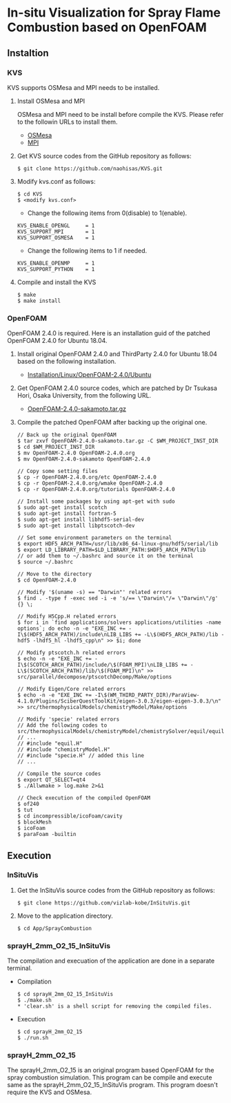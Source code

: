 # In-situ Visualization for Spray Flame Combustion based on OpenFOAM

## Instaltion

### KVS
KVS supports OSMesa and MPI needs to be installed.

1. Install OSMesa and MPI

    OSMesa and MPI need to be install before compile the KVS. Please refer to the followin URLs to install them.<br>
    - [OSMesa](https://github.com/naohisas/KVS/blob/develop/Source/SupportOSMesa/README.md)
    - [MPI](https://github.com/naohisas/KVS/blob/develop/Source/SupportMPI/README.md)

2. Get KVS source codes from the GitHub repository as follows:
    ```
    $ git clone https://github.com/naohisas/KVS.git
    ```

3. Modify kvs.conf as follows:
    ```
    $ cd KVS
    $ <modify kvs.conf>
    ```

    - Change the following items from 0(disable) to 1(enable).<br>
    ```
    KVS_ENABLE_OPENGL     = 1
    KVS_SUPPORT_MPI       = 1
    KVS_SUPPORT_OSMESA    = 1
    ```
    - Change the following items to 1 if needed. <br>
    ```
    KVS_ENABLE_OPENMP     = 1
    KVS_SUPPORT_PYTHON    = 1
    ```

4. Compile and install the KVS
    ```
    $ make
    $ make install
    ```

### OpenFOAM
OpenFOAM 2.4.0 is required. Here is an installation guid of the patched OpenFOAM 2.4.0 for Ubuntu 18.04.

1. Install original OpenFOAM 2.4.0 and ThirdParty 2.4.0 for Ubuntu 18.04 based on the following installation.

    - [Installation/Linux/OpenFOAM-2.4.0/Ubuntu](https://openfoamwiki.net/index.php/Installation/Linux/OpenFOAM-2.4.0/Ubuntu#Ubuntu_18.04)

2. Get OpenFOAM 2.4.0 source codes, which are patched by Dr Tsukasa Hori, Osaka University, from the following URL.

    - [OpenFOAM-2.4.0-sakamoto.tar.gz](https://app.box.com/s/6mjk18x70p4jm0dfex0q6ba4aarxhsqq)

2. Compile the patched OpenFOAM after backing up the original one.
    ```
    // Back up the original OpenFOAM
    $ tar zxvf OpenFOAM-2.4.0-sakamoto.tar.gz -C $WM_PROJECT_INST_DIR
    $ cd $WM_PROJECT_INST_DIR
    $ mv OpenFOAM-2.4.0 OpenFOAM-2.4.0.org
    $ mv OpenFOAM-2.4.0-sakamoto OpenFOAM-2.4.0

    // Copy some setting files
    $ cp -r OpenFOAM-2.4.0.org/etc OpenFOAM-2.4.0
    $ cp -r OpenFOAM-2.4.0.org/wmake OpenFOAM-2.4.0
    $ cp -r OpenFOAM-2.4.0.org/tutorials OpenFOAM-2.4.0

    // Install some packages by using apt-get with sudo
    $ sudo apt-get install scotch
    $ sudo apt-get install fortran-5
    $ sudo apt-get install libhdf5-serial-dev
    $ sudo apt-get install libptscotch-dev

    // Set some environment parameters on the terminal
    $ export HDF5_ARCH_PATH=/usr/lib/x86_64-linux-gnu/hdf5/serial/lib
    $ export LD_LIBRARY_PATH=$LD_LIBRARY_PATH:$HDF5_ARCH_PATH/lib
    // or add them to ~/.bashrc and source it on the terminal
    $ source ~/.bashrc

    // Move to the directory
    $ cd OpenFOAM-2.4.0

    // Modify '$(uname -s) == "Darwin"' related errors
    $ find . -type f -exec sed -i -e 's/== \"Darwin\"/= \"Darwin\"/g' {} \;

    // Modify H5Cpp.H related errors
    $ for i in `find applications/solvers applications/utilities -name options`; do echo -n -e "EXE_INC += -I\$(HDF5_ARCH_PATH)/include\nLIB_LIBS += -L\$(HDF5_ARCH_PATH)/lib -hdf5 -lhdf5_hl -lhdf5_cpp\n" >> $i; done

    // Modify ptscotch.h related errors
    $ echo -n -e "EXE_INC += -I\$(SCOTCH_ARCH_PATH)/include/\$(FOAM_MPI)\nLIB_LIBS += -L\$(SCOTCH_ARCH_PATH)/lib/\$(FOAM_MPI)\n" >> src/parallel/decompose/ptscotchDecomp/Make/options

    // Modify Eigen/Core related errors
    $ echo -n -e "EXE_INC += -I\$(WM_THIRD_PARTY_DIR)/ParaView-4.1.0/Plugins/SciberQuestToolKit/eigen-3.0.3/eigen-eigen-3.0.3/\n" >> src/thermophysicalModels/chemistryModel/Make/options

    // Modify 'specie' related errors
    // Add the following codes to src/thermophysicalModels/chemistryModel/chemistrySolver/equil/equil.C
    // ...
    // #include "equil.H"
    // #include "chemistryModel.H"
    // #include "specie.H" // added this line
    // ...

    // Compile the source codes
    $ export QT_SELECT=qt4
    $ ./Allwmake > log.make 2>&1

    // Check execution of the compiled OpenFOAM
    $ of240
    $ tut
    $ cd incompressible/icoFoam/cavity
    $ blockMesh
    $ icoFoam
    $ paraFoam -builtin
    ```

## Execution

### InSituVis

1. Get the InSituVis source codes from the GitHub repository as follows:
    ```
    $ git clone https://github.com/vizlab-kobe/InSituVis.git
    ```

2. Move to the application directory.
    ```
    $ cd App/SprayCombustion
    ```

### sprayH_2mm_O2_15_InSituVis
The compilation and execuation of the application are done in a separate terminal.

- Compilation<br>
    ```
    $ cd sprayH_2mm_O2_15_InSituVis
    $ ./make.sh
    * 'clear.sh' is a shell script for removing the compiled files.
    ```

- Execution<br>
    ```
    $ cd sprayH_2mm_O2_15
    $ ./run.sh
    ```

### sprayH_2mm_O2_15
The sprayH_2mm_O2_15 is an original program based OpenFOAM for the spray combustion simulation. This program can be compile and execute same as the sprayH_2mm_O2_15_InSituVis program. This program doesn't require the KVS and OSMesa.
